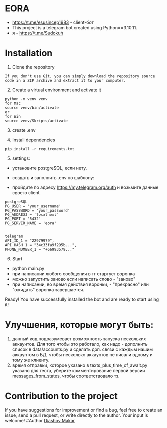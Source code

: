 # EORA 
- https://t.me/esusincep1983 - client-бот
- This project is a telegram bot created using Python==3.10.11.
- я - https://t.me/Sudokuh

# Installation

1. Clone the repository

```
If you don't use Git, you can simply download the repository source code in a ZIP archive and extract it to your computer.
```

2. Create a virtual environment and activate it

```
python -m venv venv
for Mac
source venv/bin/activate
or
for Win
source venv/Skripts/activate
```

3. create .env

4. Install dependencies

```
pip install -r requirements.txt
```

5. settings:

+ установите postgreSQL, если нету.

+ создать и заполнить .env по шаблону:
+ пройдите по адресу https://my.telegram.org/auth и возьмите данные своего client
```
postgreSQL
PG_USER = 'your_username'
PG_PASSWORD = 'your_password'
PG_ADDRESS = 'localhost'
PG_PORT = '5432'
PG_SERVER_NAME = 'eora'


telegram
API_ID_1 = "22979979",
API_HASH_1 = "34c33fa9f295b...",
PHONE_NUMBER_1 = "+66993579..."

```

6. Start

+ python main.py
+ при написании любого сообщения в тг стартует воронка
+ можно запустить заново если написать слово - "заново"
+ при написании, во время действия воронки, - "прекрасно" или "ожидать" воронка завершается.

Ready!
You have successfully installed the bot and are ready to start using it!

# Улучшения, которые могут быть:

1. данный код подразумевает возможность запуска нескольких аккаунтов. Для того чтобы это работало, как надо - дополнить список в data/accounts.py и сделать доп. связи с каждым нашим аккаунтом в БД, чтобы несколько аккаунтов не писали одному и тому же клиенту.
2. время отправки, которое указано в texts_plus_time_of_await.py указано для теста, уберите комментирование первой версии messages_from_states, чтобы соответствовало тз.

# Contribution to the project

If you have suggestions for improvement or find a bug, feel free to create an issue, send a pull request, or write
directly to the author. Your input is welcome!
#Author
[Diashov Makar](https://github.com/ForTeamEffect)
